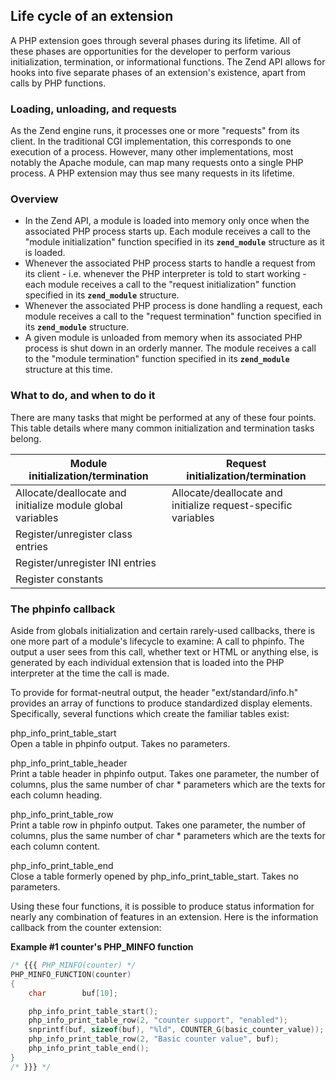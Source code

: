 Life cycle of an extension
--------------------------

A PHP extension goes through several phases during its lifetime. All of
these phases are opportunities for the developer to perform various
initialization, termination, or informational functions. The Zend API
allows for hooks into five separate phases of an extension's existence,
apart from calls by PHP functions.

### Loading, unloading, and requests

As the Zend engine runs, it processes one or more "requests" from its
client. In the traditional CGI implementation, this corresponds to one
execution of a process. However, many other implementations, most
notably the Apache module, can map many requests onto a single PHP
process. A PHP extension may thus see many requests in its lifetime.

### Overview

-   <span class="simpara"> In the Zend API, a module is loaded into
    memory only once when the associated PHP process starts up. Each
    module receives a call to the "module initialization" function
    specified in its **`zend_module`** structure as it is loaded.
    </span>
-   <span class="simpara"> Whenever the associated PHP process starts to
    handle a request from its client - i.e. whenever the PHP interpreter
    is told to start working - each module receives a call to the
    "request initialization" function specified in its **`zend_module`**
    structure. </span>
-   <span class="simpara"> Whenever the associated PHP process is done
    handling a request, each module receives a call to the "request
    termination" function specified in its **`zend_module`** structure.
    </span>
-   <span class="simpara"> A given module is unloaded from memory when
    its associated PHP process is shut down in an orderly manner. The
    module receives a call to the "module termination" function
    specified in its **`zend_module`** structure at this time. </span>

### What to do, and when to do it

There are many tasks that might be performed at any of these four
points. This table details where many common initialization and
termination tasks belong.

| Module initialization/termination                          | Request initialization/termination                            |
|------------------------------------------------------------|---------------------------------------------------------------|
| Allocate/deallocate and initialize module global variables | Allocate/deallocate and initialize request-specific variables |
| Register/unregister class entries                          |                                                               |
| Register/unregister INI entries                            |                                                               |
| Register constants                                         |                                                               |

### The <span class="function">phpinfo</span> callback

Aside from globals initialization and certain rarely-used callbacks,
there is one more part of a module's lifecycle to examine: A call to
<span class="function">phpinfo</span>. The output a user sees from this
call, whether text or HTML or anything else, is generated by each
individual extension that is loaded into the PHP interpreter at the time
the call is made.

To provide for format-neutral output, the header "ext/standard/info.h"
provides an array of functions to produce standardized display elements.
Specifically, several functions which create the familiar tables exist:

<span class="function">php\_info\_print\_table\_start</span>  
<span class="simpara"> Open a table in <span
class="function">phpinfo</span> output. Takes no parameters. </span>

<span class="function">php\_info\_print\_table\_header</span>  
<span class="simpara"> Print a table header in <span
class="function">phpinfo</span> output. Takes one parameter, the number
of columns, plus the same number of <span class="type">char \*</span>
parameters which are the texts for each column heading. </span>

<span class="function">php\_info\_print\_table\_row</span>  
<span class="simpara"> Print a table row in <span
class="function">phpinfo</span> output. Takes one parameter, the number
of columns, plus the same number of <span class="type">char \*</span>
parameters which are the texts for each column content. </span>

<span class="function">php\_info\_print\_table\_end</span>  
<span class="simpara"> Close a table formerly opened by <span
class="function">php\_info\_print\_table\_start</span>. Takes no
parameters. </span>

Using these four functions, it is possible to produce status information
for nearly any combination of features in an extension. Here is the
information callback from the counter extension:

**Example \#1 counter's PHP\_MINFO function**

``` c
/* {{{ PHP_MINFO(counter) */
PHP_MINFO_FUNCTION(counter)
{
    char        buf[10];

    php_info_print_table_start();
    php_info_print_table_row(2, "counter support", "enabled");
    snprintf(buf, sizeof(buf), "%ld", COUNTER_G(basic_counter_value));
    php_info_print_table_row(2, "Basic counter value", buf);
    php_info_print_table_end();
}
/* }}} */
```
